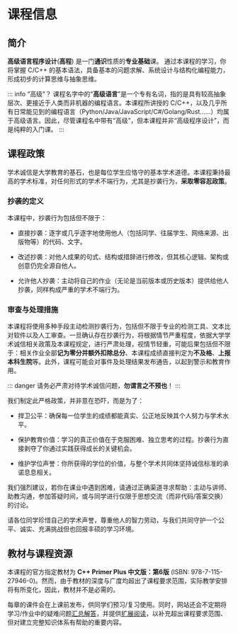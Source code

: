 # 课程信息

## 简介

**高级语言程序设计**(**高程**) 是一门**通识**性质的**专业基础**课。
通过本课程的学习，你将掌握 C/C++ 的基本语法，具备基本的问题求解、系统设计与结构化编程能力，形成初步的计算思维与抽象思维。

::: info “高级”？
课程名字中的“**高级语言**”是一个专有名词，指的是具有较高抽象层次、更接近于人类而非机器的编程语言。本课程所讲授的 C/C++，以及几乎所有日常能见到的编程语言（Python/Java/JavaScript/C#/Golang/Rust……）均属于高级语言。因此，尽管课程名中带有“高级”，但本课程并非“高级程序设计”，而是纯粹的入门课。
:::

## 课程政策

学术诚信是大学教育的基石，也是每位学生应恪守的基本学术道德。本课程秉持最高的学术标准，对任何形式的学术不端行为，尤其是抄袭行为，**采取零容忍政策**。

### 抄袭的定义

本课程中，抄袭行为包括但不限于：

+ 直接抄袭：逐字或几乎逐字地使用他人（包括同学、往届学生、网络来源、出版物等）的代码、文字。

+ 改述抄袭：对他人成果的句式、结构或措辞进行修改，但其核心逻辑、架构或创意仍完全源自他人。

+ 允许他人抄袭：主动将自己的作业（无论是当前版本或历史版本）提供给他人抄袭，同样构成严重的学术不端行为。

### 审查与处理措施

本课程将使用多种手段主动检测抄袭行为，包括但不限于专业的检测工具、文本比对软件以及人工审查。一旦确认存在抄袭行为，将根据情节严重程度，依据大学学术诚信相关政策及本课程规定，进行严肃处理，视情节轻重，可能后果包括但不限于：相关作业全部**记为零分并额外扣除总分**、本课程成绩直接判定为**不及格**、**上报本科生院**等。此外，课程可能会对事件及处理结果发布通告，以起到警示和教育作用。

::: danger
请务必严肃对待学术诚信问题，**勿谓言之不预也**！
:::

我们制定此严格政策，并非意在恐吓，而是为了：

+ 捍卫公平：确保每一位学生的成绩都能真实、公正地反映其个人努力与学术水平。

+ 保护教育价值：学习的真正价值在于克服困难、独立思考的过程。抄袭行为直接剥夺了你通过实践获得成长的关键机会。

+ 维护学位声誉：你所获得的学位的价值，与整个学术共同体坚持诚信标准的承诺息息相关。

我们强烈建议，若你在课业中遇到困难，请通过正确渠道寻求帮助：主动与讲师、助教沟通，参加答疑时间，或与同学进行仅限于思想交流（而非代码/答案交换）的讨论。

请各位同学珍惜自己的学术声誉，尊重他人的智力劳动，与我们共同守护一个公平、诚实、充满挑战但也回报丰硕的学习环境。

## 教材与课程资源

本课程的官方指定教材为 **C++ Primer Plus 中文版：第6版** (ISBN: 978-7-115-27946-0)。然而，由于教材的深度与广度均超出了课程要求范围，实际教学安排将有所变化，因此，教材并不是必需的。

每章的课件会在上课前发布，供同学们预习/复习使用。同时，网站还会不定期将学习/作业中的疑难问题[汇总解答](/faq/)，并提供[扩展阅读](/reading/)，以补充超出课程要求范围、但对建立完整知识体系有帮助的重要内容。
